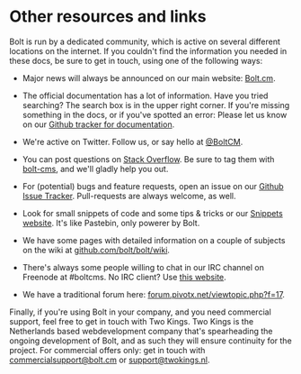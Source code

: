 Other resources and links
=========================

Bolt is run by a dedicated community, which is active on several different locations on the internet. If you couldn't find the information you needed in these docs, be sure to get in touch, using one of the following ways:

  - Major news will always be announced on our main website: [Bolt.cm](http://bolt.cm).

  - The official documentation has a lot of information. Have you tried searching? The search box is in the upper right corner. If you're missing something in the docs, or if you've spotted an error: Please let us know on our [Github tracker for documentation](https://github.com/bolt/bolt-docs/issues).

  - We're active on Twitter. Follow us, or say hello at [@BoltCM](https://twitter.com/boltcm). 

  - You can post questions on [Stack Overflow](http://stackoverflow.com). Be sure to tag them with [bolt-cms](http://stackoverflow.com/questions/tagged/bolt-cms), and we'll gladly help you out. 

  - For (potential) bugs and feature requests, open an issue on our [Github Issue Tracker](github.com/bolt/bolt/issues). Pull-requests are always welcome, as well. 

  - Look for small snippets of code and some tips & tricks or our [Snippets website](http://snippets.bolt.cm). It's like Pastebin, only powerer by Bolt. 

  - We have some pages with detailed information on a couple of subjects on the wiki at [github.com/bolt/bolt/wiki](https://github.com/bolt/bolt/wiki).

  - There's always some people willing to chat in our IRC channel on Freenode at #boltcms. No IRC client? Use [this website](http://irccloud.com). 

  - We have a traditional forum here: [forum.pivotx.net/viewtopic.php?f=17](http://forum.pivotx.net/viewtopic.php?f=17).

Finally, if you're using Bolt in your company, and you need commercial support, feel free to get in touch with Two Kings. Two Kings is the Netherlands based webdevelopment company that's spearheading the ongoing development of Bolt, and as such they will ensure continuity for the project. For commercial offers only: get in touch with [commercialsupport@bolt.cm](mailto:commercialsupport@bolt.cm) or [support@twokings.nl](mailto:support@twokings.nl). 